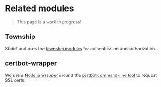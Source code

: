# Related modules

> This page is a work in progress!

## Township

StaticLand uses the [township modules](https://github.com/township) for authentication and authorization.

## certbot-wrapper

We use a [Node.js wrapper](https://github.com/sethvincent/certbot-wrapper) around the [certbot command-line tool](https://certbot.eff.org/) to request SSL certs.

